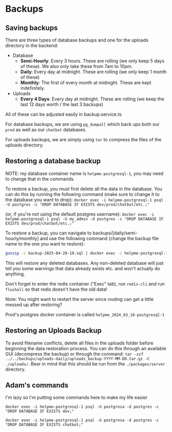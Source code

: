 # Backups

## Saving backups

There are three types of database backups and one for the uploads directory in the backend:

- Database
  - **Semi-Hourly**: Every 3 hours. These are rolling (we only keep 5 days of these). We also only take these from 7am to 10pm.
  - **Daily**: Every day at midnight. These are rolling (we only keep 1 month of these)
  - **Monthly**: The first of every month at midnight. These are kept indefinitely.
- Uploads
  - **Every 4 Days**: Every day at midnight. These are rolling (we keep the last 12 days worth / the last 3 backups)

All of these can be adjusted easily in backup.service.ts

For database backups, we are using `pg_dumpall` which back ups both our `prod` as well as our `chatbot` databases.

For uploads backups, we are simply using `tar` to compress the files of the uploads directory.

## Restoring a database backup

NOTE: my database container name is `helpme-postgresql-1`, you may need to change that in the commands.

To restore a backup, you must first delete all the data in the database. You can do this by running the following command (make sure to change it to the database you want to drop):
`docker exec -i helpme-postgresql-1 psql -U postgres -c "DROP DATABASE IF EXISTS dev/prod/chatbot/etc.;"`

(or, if you're not using the default postgres username):
`docker exec -i helpme-postgresql-1 psql -U my_admin -d postgres -c "DROP DATABASE IF EXISTS dev/prod/chatbot/etc.;"`

To restore a backup, you can navigate to backups/[daily/semi-hourly/monthly] and use the following command (change the backup file name to the one you want to restore):
```sh
gunzip -c backup-2025-04-20-19.sql | docker exec -i helpme-postgresql-1 psql -U postgres
```
This will restore any deleted databases. Any non-deleted database will just tell you some warnings that data already exists etc. and won't actually do anything.

Don't forget to enter the redis container ("Exec" tab), run `redis-cli` and run `flushall` so that redis doesn't have the old data!

Note: You might want to restart the server since routing can get a little messed up after restoring?

Prod's postgres docker container is called `helpme_2024_03_18-postgresql-1`

## Restoring an Uploads Backup

To avoid filename conflicts, delete all files in the uploads folder before beginning the data restoration process. You can do this through an available GUI (decompress the backup) or through the command: `tar -xzf ../../backups/uploads-daily/uploads_backup-YYYY-MM-DD.tar.gz -C ./uploads/`. Bear in mind that this should be run from the ```./packages/server``` directory.

## Adam's commands

I'm lazy so I'm putting some commands here to make my life easier

```
docker exec -i helpme-postgresql-1 psql -U postgresa -d postgres -c "DROP DATABASE IF EXISTS dev;"

docker exec -i helpme-postgresql-1 psql -U postgresa -d postgres -c "DROP DATABASE IF EXISTS chatbot;"
```